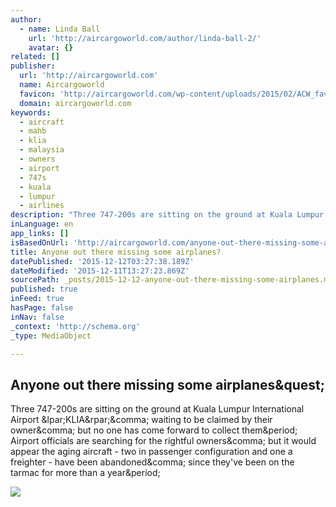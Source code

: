 ```yaml
---
author:
  - name: Linda Ball
    url: 'http://aircargoworld.com/author/linda-ball-2/'
    avatar: {}
related: []
publisher:
  url: 'http://aircargoworld.com'
  name: Aircargoworld
  favicon: 'http://aircargoworld.com/wp-content/uploads/2015/02/ACW_fav1.ico'
  domain: aircargoworld.com
keywords:
  - aircraft
  - mahb
  - klia
  - malaysia
  - owners
  - airport
  - 747s
  - kuala
  - lumpur
  - airlines
description: "Three 747-200s are sitting on the ground at Kuala Lumpur International Airport (KLIA), waiting to be claimed by their owner, but no one has come forward to collect them. Airport officials are searching for the rightful owners, but it would appear the aging aircraft - two in passenger configuration and one a freighter - have been abandoned, since they've been on the tarmac for more than a year."
inLanguage: en
app_links: []
isBasedOnUrl: 'http://aircargoworld.com/anyone-out-there-missing-some-airplanes/'
title: Anyone out there missing some airplanes?
datePublished: '2015-12-12T03:27:38.189Z'
dateModified: '2015-12-11T13:27:23.869Z'
sourcePath: _posts/2015-12-12-anyone-out-there-missing-some-airplanes.md
published: true
inFeed: true
hasPage: false
inNav: false
_context: 'http://schema.org'
_type: MediaObject

---
```

<article style=""><h1>Anyone out there missing some airplanes&amp;quest;</h1><p>Three 747-200s are sitting on the ground at Kuala Lumpur International Airport &amp;lpar;KLIA&amp;rpar;&amp;comma; waiting to be claimed by their owner&amp;comma; but no one has come forward to collect them&amp;period; Airport officials are searching for the rightful owners&amp;comma; but it would appear the aging aircraft - two in passenger configuration and one a freighter - have been abandoned&amp;comma; since they've been on the tarmac for more than a year&amp;period;</p><img src="http://aircargoworld.com/wp-content/uploads/2015/03/747-400F-Nose-Open-crop-300x275.jpg" /></article>